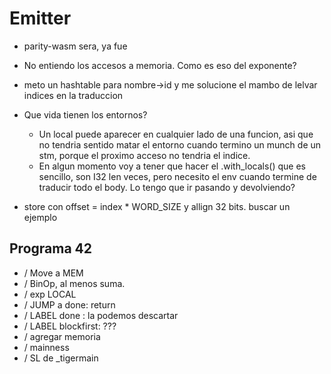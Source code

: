# Emitter

- parity-wasm sera, ya fue
- No entiendo los accesos a memoria. Como es eso del exponente?
- meto un hashtable para nombre->id y me solucione el mambo de lelvar indices en la traduccion

- Que vida tienen los entornos?
  - Un local puede aparecer en cualquier lado de una funcion, asi que no tendria sentido matar el entorno cuando termino un munch de un stm, porque el proximo acceso no tendria el indice.
  - En algun momento voy a tener que hacer el .with_locals() que es sencillo, son I32 len veces, pero necesito el env cuando termine de traducir todo el body. Lo tengo que ir pasando y devolviendo?

- store con offset = index * WORD_SIZE y allign 32 bits. buscar un ejemplo


## Programa 42

- / Move a MEM
- / BinOp, al menos suma.
- / exp LOCAL
- / JUMP a done: return
- / LABEL done : la podemos descartar
- / LABEL blockfirst: ???
- / agregar memoria
- / mainness
- / SL de _tigermain
